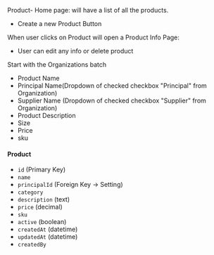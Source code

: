 Product- Home page: will have a list of all the products. 
- Create a new Product Button

When user clicks on Product will open a Product Info Page:
- User can edit any info or delete product

Start with the Organizations batch
- Product Name
- Principal Name(Dropdown of checked checkbox "Principal" from Organization)
- Supplier Name (Dropdown of checked checkbox "Supplier" from Organization)
- Product Description
- Size
- Price
- sku




#### **Product**

- `id` (Primary Key)    
- `name`    
- `principalId` (Foreign Key → Setting)    
- `category`    
- `description` (text)    
- `price` (decimal)    
- `sku`    
- `active` (boolean)    
- `createdAt` (datetime)    
- `updatedAt` (datetime)    
- `createdBy`